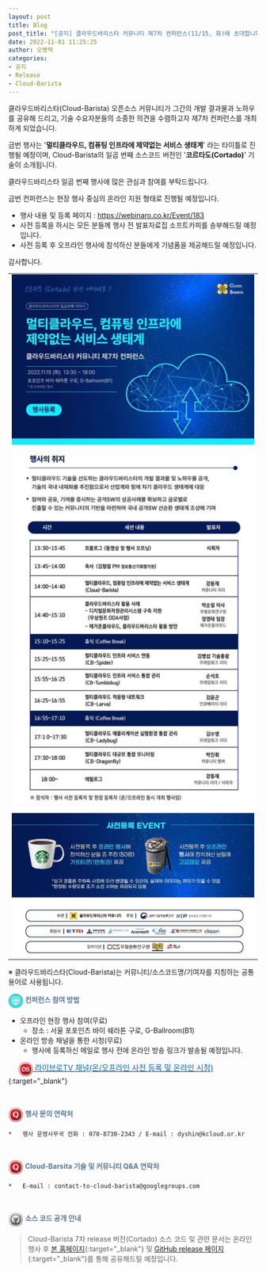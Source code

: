 ```yaml
---
layout: post
title: Blog
post_title: "[공지] 클라우드바리스타 커뮤니티 제7차 컨퍼런스(11/15, 화)에 초대합니다"
date: 2022-11-01 11:25:25
author: 오병택
categories: 
- 공지
- Release
- Cloud-Barista
---
```


클라우드바리스타(Cloud-Barista) 오픈소스 커뮤니티가 그간의 개발 결과물과 노하우를 공유해 드리고, 기술 수요자분들의 소중한 의견을 수렴하고자 제7차 컨퍼런스를 개최하게 되었습니다.
<br>

금번 행사는 '**멀티클라우드, 컴퓨팅 인프라에 제약없는 서비스 생태계**' 라는 타이틀로 진행될 예정이며, Cloud-Barista의 일곱 번째 소스코드 버전인 '**코르타도(Cortado)**' 기술이 소개됩니다.
<br>

클라우드바리스타 일곱 번째 행사에 많은 관심과 참여를 부탁드립니다.
<br>
<!--more-->

금번 컨퍼런스는 현장 행사 중심의 온라인 지원 형태로 진행될 예정입니다.
  - 행사 내용 및 등록 페이지 : https://webinaro.co.kr/Event/183
  - 사전 등록을 하시는 모든 분들께 행사 전 발표자료집 소프트카피를 송부해드릴 예정입니다.
  - 사전 등록 후 오프라인 행사에 참석하신 분들에게 기념품을 제공해드릴 예정입니다.

감사합니다.
<br>

<center>
<table width="760" id="Table_01" border="0" cellspacing="0" cellpadding="0">
	<tbody>
    <tr>
		<td>
			<a href="https://webinaro.co.kr/Event/183" target="_blank"><img width="760" style="display: block;" alt="" src="/assets/img/blog/7th-conference/EDM_1(low)-edited-1.jpg" border="0"></a>
        </td>
	</tr>
        <tr>
		<td>
			<a href="https://webinaro.co.kr/Event/183" target="_blank"><img width="760" style="display: block;" alt="" src="/assets/img/blog/7th-conference/EDM_1(low)-edited-2.jpg" border="0"></a>
        </td>
	</tr>
    </tbody>
</table>
</center>
 ※ 클라우드바리스타(Cloud-Barista)는 커뮤니티/소스코드명/기여자를 지칭하는 공통 용어로 사용됩니다.

<br>

<span style="color:#557799"><img src="/assets/img/blog/2nd-conference/screen_icon-icons.com_52924.png" width="30" height="30" style="border:0px;vertical-align:middle">
**컨퍼런스 참여 방법**
</span>

-   오프라인 현장 행사 참여(무료)
     - 장소 : 서울 포포인츠 바이 쉐라톤 구로, G-Ballroom(B1)
-	온라인 방송 채널을 통한 시청(무료)
     - 행사에 등록하신 메일로 행사 전에 온라인 방송 링크가 발송될 예정입니다.

&nbsp;&nbsp;&nbsp;&nbsp;
    [<img src="/assets/img/blog/2nd-conference/Lastfm-Icon_22087.png" width="30" height="30" style="border:0px;vertical-align:middle">
   <span style = "font-size:1.1em;  color: #0366CC;"> 라이브로TV 채널(온/오프라인 사전 등록 및 온라인 시청)</span>](https://webinaro.co.kr/Event/183 "라이브로TV 채널"){:target="_blank"}<br>

<br>

<span style="color:#557799"><img src="/assets/img/blog/2nd-conference/Quora-Icon_22095.png" width="30" height="30" style="border:0px;vertical-align:middle">
**행사 문의 연락처**
</span>
 
    *	행사 운영사무국 전화 : 070-8730-2343 / E-mail : dyshin@kcloud.or.kr

<br>

<span style="color:#557799"><img src="/assets/img/blog/2nd-conference/Quora-Icon_22095.png" width="30" height="30" style="border:0px;vertical-align:middle">
**Cloud-Barsita 기술 및 커뮤니티 Q&A 연락처**
</span>

    *	E-mail : contact-to-cloud-barista@googlegroups.com


<br>

<span style="color:#557799"><img src="/assets/img/blog/2nd-conference/Github-Icon_22102.png" width="30" height="30" style="border:0px;vertical-align:middle">
**소스 코드 공개 안내**
</span>

   > Cloud-Barista 7차 release 버전(Cortado) 소스 코드 및 관련 문서는 온라인 행사 후 [본 홈페이지](https://cloud-barista.github.io/download/ "본 홈페이지 Download page"){:target="_blank"}
    및 [GitHub release 페이지](https://github.com/cloud-barista/cloud-barista "Cloud-Barista release"){:target="_blank"}를 통해 공유해드릴 예정입니다.
